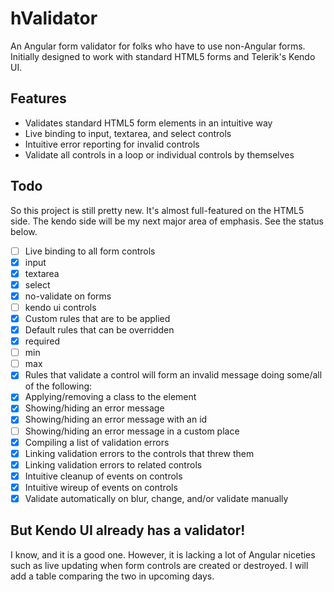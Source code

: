 hValidator
============

An Angular form validator for folks who have to use non-Angular forms. Initially designed to work with standard HTML5 forms and Telerik's Kendo UI.

<h2>Features</h2>

<ul>
    <li>Validates standard HTML5 form elements in an intuitive way</li>
    <li>Live binding to input, textarea, and select controls</li>
    <li>Intuitive error reporting for invalid controls</li>
    <li>Validate all controls in a loop or individual controls by themselves</li>    
</ul>

<h2>Todo</h2>

So this project is still pretty new. It's almost full-featured on the HTML5 side. The kendo side will be my next major area of emphasis. See the status below.

- [ ] Live binding to all form controls
 - [x] input
 - [x] textarea
 - [x] select
 - [x] no-validate on forms
 - [ ] kendo ui controls
- [x] Custom rules that are to be applied
 - [x] Default rules that can be overridden
 - [x] required
 - [ ] min
 - [ ] max
- [x] Rules that validate a control will form an invalid message doing some/all of the following:
 - [x] Applying/removing a class to the element
 - [x] Showing/hiding an error message
 - [x] Showing/hiding an error message with an id
  - [ ] Showing/hiding an error message in a custom place
 - [x] Compiling a list of validation errors
 - [x] Linking validation errors to the controls that threw them
 - [x] Linking validation errors to related controls
- [x] Intuitive cleanup of events on controls
- [x] Intuitive wireup of events on controls
 - [x] Validate automatically on blur, change, and/or validate manually

<h2>But Kendo UI already has a validator!</h2>

I know, and it is a good one. However, it is lacking a lot of Angular niceties such as live updating when form controls are created or destroyed. I will add a table comparing the two in upcoming days.
